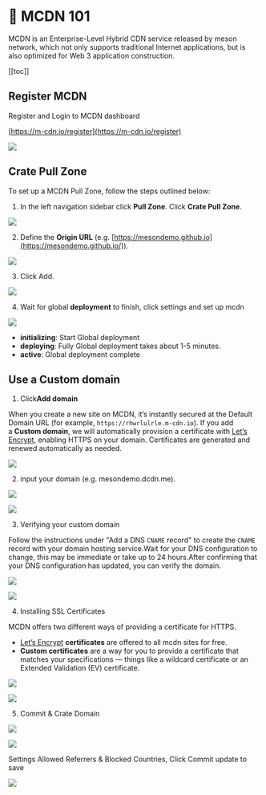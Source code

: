 # 🔆 MCDN 101

MCDN is an Enterprise-Level Hybrid CDN service released by meson network, which not only supports traditional Internet applications, but is also optimized for Web 3 application construction.

[[toc]]

## Register MCDN

Register and Login to MCDN dashboard

[https://m-cdn.io/register](https://m-cdn.io/register)

![](./images/mcdn/mcdn-1.png)

## Crate Pull Zone

To set up a MCDN Pull Zone, follow the steps outlined below:

1. In the left navigation sidebar click ****Pull Zone****. Click ****Crate Pull Zone****.

![](./images/mcdn/mcdn-2.png)

2. Define the **Origin URL** (e.g. [https://mesondemo.github.io](https://mesondemo.github.io/)).

![](./images/mcdn/mcdn-3.png)

3. Click Add.

![](./images/mcdn/mcdn-4.png)

4. Wait for global **deployment** to finish, click settings and set up mcdn

![](./images/mcdn/mcdn-5.png)

- **initializing**: Start Global deployment
- **deploying**: Fully Global deployment takes about 1-5 minutes.
- **active**: Global deployment complete

## Use a Custom domain

1.  Click**Add domain**

When you create a new site on MCDN, it’s instantly secured at the Default Domain URL (for example, `https://rhwrlulrle.m-cdn.io`). If you add a **Custom domain**, we will automatically provision a certificate with [Let’s Encrypt](https://letsencrypt.org/), enabling HTTPS on your domain. Certificates are generated and renewed automatically as needed.

![](./images/mcdn/mcdn-6.png)

2. input your domain (e.g. mesondemo.dcdn.me). 

![](./images/mcdn/mcdn-7.png)

![](./images/mcdn/mcdn-8.png)

3. Verifying your custom domain

Follow the instructions under "Add a DNS `CNAME` record" to create the `CNAME` record with your domain hosting service.Wait for your DNS configuration to change, this may be immediate or take up to 24 hours.After confirming that your DNS configuration has updated, you can verify the domain. 

![](./images/mcdn/mcdn-9.png)

![](./images/mcdn/mcdn-10.png)

4. Installing SSL Certificates

MCDN offers two different ways of providing a certificate for HTTPS.

- [Let’s Encrypt](https://letsencrypt.org/) **certificates** are offered to all mcdn sites for free.
- **Custom certificates** are a way for you to provide a certificate that matches your specifications — things like a wildcard certificate or an Extended Validation (EV) certificate.

![](./images/mcdn/mcdn-11.png)

![](./images/mcdn/mcdn-12.png)

5. Commit & Crate Domain

![](./images/mcdn/mcdn-13.png)

![](./images/mcdn/mcdn-14.png)

Settings Allowed Referrers & Blocked Countries, Click Commit update to save

![](./images/mcdn/mcdn-15.png)